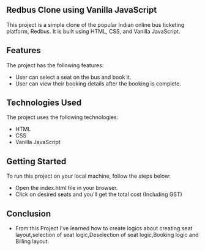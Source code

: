 ## Redbus Clone using Vanilla JavaScript
This project is a simple clone of the popular Indian online bus ticketing platform, Redbus. It is built using HTML, CSS, and Vanilla JavaScript.

## Features
The project has the following features:

* User can select a seat on the bus and book it.
* User can view their booking details after the booking is complete.

## Technologies Used
The project uses the following technologies:

* HTML
* CSS
* Vanilla JavaScript

## Getting Started
To run this project on your local machine, follow the steps below:

* Open the index.html file in your browser.
* Click on  desired seats and you'll get  the  total cost (Including GST)

## Conclusion
* From this Project I've learned how to create logics about creating seat layout,selection of seat logic,Deselection of seat logic,Booking logic and Billing layout.

